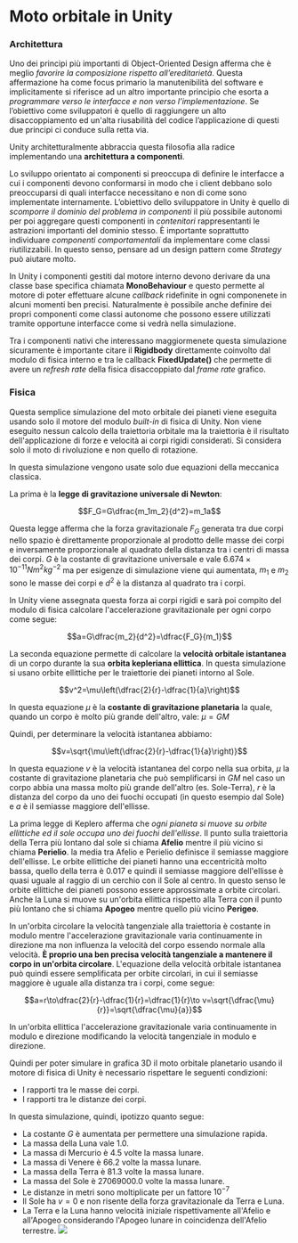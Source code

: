 # Moto orbitale in Unity

### Architettura
Uno dei principi più importanti di Object-Oriented Design afferma che è meglio _favorire la composizione rispetto all’ereditarietà_. Questa affermazione ha come focus primario la manutenibilità del software e implicitamente si riferisce ad un altro importante principio che esorta a _programmare verso le interfacce e non verso l’implementazione_. Se l’obiettivo come sviluppatori è quello di raggiungere un alto disaccoppiamento ed un'alta riusabilità del codice l’applicazione di questi due principi ci conduce sulla retta via.

Unity architetturalmente abbraccia questa filosofia alla radice implementando una **architettura a componenti**.

Lo sviluppo orientato ai componenti si preoccupa di definire le interfacce a cui i componenti devono conformarsi in modo che i client debbano solo preoccuparsi di quali interfacce necessitano e non di come sono implementate internamente. L’obiettivo dello sviluppatore in Unity è quello di _scomporre il dominio del problema in componenti_ il più possibile autonomi per poi aggregare questi componenti in _contenitori_ rappresentanti le astrazioni importanti del dominio stesso. È importante soprattutto individuare _componenti comportamentali_ da implementare come classi riutilizzabili. In questo senso, pensare ad un design pattern come _Strategy_ può aiutare molto.

In Unity i componenti gestiti dal motore interno devono derivare da una classe base specifica chiamata **MonoBehaviour** e questo permette al motore di poter effettuare alcune _callback_ ridefinite in ogni componenete in alcuni momenti ben precisi. Naturalmente è possibile anche definire dei propri componenti come classi autonome che possono essere utilizzati tramite opportune interfacce come si vedrà nella simulazione.

Tra i componenti nativi che interessano maggiormenete questa simulazione sicuramente è importante citare il **Rigidbody** direttamente coinvolto dal modulo di fisica interno e tra le callback **FixedUpdate()** che permette di avere un _refresh rate_ della fisica disaccoppiato dal _frame rate_ grafico.

### Fisica
Questa semplice simulazione del moto orbitale dei pianeti viene eseguita usando solo il motore del modulo _built-in_ di fisica di Unity. Non viene eseguito nessun calcolo della traiettoria orbitale ma la traiettoria è il risultato dell'applicazione di forze e velocità ai corpi rigidi considerati. Si considera solo il moto di rivoluzione e non quello di rotazione.

In questa simulazione vengono usate solo due equazioni della meccanica classica.

La prima è la **legge di gravitazione universale di Newton**:

$$F_G=G\dfrac{m_1m_2}{d^2}=m_1a$$

Questa legge afferma che la forza gravitazionale $F_G$ generata tra due corpi nello spazio è direttamente proporzionale al prodotto delle masse dei corpi e inversamente proporzionale al quadrato della distanza tra i centri di massa dei corpi. $G$ è la costante di gravitazione universale e vale $6.674\times10^{-11}Nm^2 kg^{-2}$ ma per esigenze di simulazione viene qui aumentata, $m_1$ e $m_2$ sono le masse dei corpi e $d^2$ è la distanza al quadrato tra i corpi.

In Unity viene assegnata questa forza ai corpi rigidi e sarà poi compito del modulo di fisica calcolare l'accelerazione gravitazionale per ogni corpo come segue:

$$a=G\dfrac{m_2}{d^2}=\dfrac{F_G}{m_1}$$

La seconda equazione permette di calcolare la **velocità orbitale istantanea** di un corpo durante la sua **orbita kepleriana ellittica**. In questa simulazione si usano orbite ellittiche per le traiettorie dei pianeti intorno al Sole.

$$v^2=\mu\left(\dfrac{2}{r}-\dfrac{1}{a}\right)$$

In questa equazione $\mu$ è la **costante di gravitazione planetaria** la quale, quando un corpo è molto più grande dell'altro, vale:
$\mu=GM$

Quindi, per determinare la velocità istantanea abbiamo:

$$v=\sqrt{\mu\left(\dfrac{2}{r}-\dfrac{1}{a}\right)}$$

In questa equazione $v$ è la velocità istantanea del corpo nella sua orbita, $\mu$ la costante di gravitazione planetaria che può semplificarsi in $GM$ nel caso un corpo abbia una massa molto più grande dell'altro (es. Sole-Terra), $r$ è la distanza del corpo da uno dei fuochi occupati (in questo esempio dal Sole) e $a$ è il semiasse maggiore dell'ellisse.

La prima legge di Keplero afferma che _ogni pianeta si muove su orbite ellittiche ed il sole occupa uno dei fuochi dell'ellisse_. Il punto sulla traiettoria della Terra più lontano dal sole si chiama **Afelio** mentre il più vicino si chiama **Perielio**. la media tra Afelio e Perielio definisce il semiasse maggiore dell'ellisse. Le orbite ellittiche dei pianeti hanno una eccentricità molto bassa, quello della terra è $0.017$ e quindi il semiasse maggiore dell'ellisse è quasi uguale al raggio di un cerchio con il Sole al centro. In questo senso le orbite ellittiche dei pianeti possono essere approssimate a orbite circolari. Anche la Luna si muove su un'orbita ellittica rispetto alla Terra con il punto più lontano che si chiama **Apogeo** mentre quello più vicino **Perigeo**.

In un'orbita circolare la velocità tangenziale alla traiettoria è costante in modulo mentre l'accelerazione gravitazionale varia continuamente in direzione ma non influenza la velocità del corpo essendo normale alla velocità. **È proprio una ben precisa velocità tangenziale a mantenere il corpo in un'orbita circolare**. L'equazione della velocità orbitale istantanea può quindi essere semplificata per orbite circolari, in cui il semiasse maggiore è uguale alla distanza tra i corpi, come segue:

$$a=r\to\dfrac{2}{r}-\dfrac{1}{r}=\dfrac{1}{r}\to v=\sqrt{\dfrac{\mu}{r}}=\sqrt{\dfrac{\mu}{a}}$$

In un'orbita ellittica l'accelerazione gravitazionale varia continuamente in modulo e direzione modificando la velocità tangenziale in modulo e direzione.

Quindi per poter simulare in grafica 3D il moto orbitale planetario usando il motore di fisica di Unity è necessario rispettare le seguenti condizioni:

- I rapporti tra le masse dei corpi.
- I rapporti tra le distanze dei corpi.

In questa simulazione, quindi, ipotizzo quanto segue:

- La costante $G$ è aumentata per permettere una simulazione rapida.
- La massa della Luna vale $1.0$.
- La massa di Mercurio è $4.5$ volte la massa lunare.
- La massa di Venere è $66.2$ volte la massa lunare.
- La massa della Terra è $81.3$ volte la massa lunare.
- La massa del Sole è $27069000.0$ volte la massa lunare.
- Le distanze in metri sono moltiplicate per un fattore $10^{-7}$
- Il Sole ha $v = 0$ e non risente della forza gravitazionale da Terra e Luna.
- La Terra e la Luna hanno velocità iniziale rispettivamente all'Afelio e all'Apogeo considerando l'Apogeo lunare in coincidenza dell'Afelio terrestre.
![](https://www.dl.dropboxusercontent.com/s/n18qw48rk2tvbq8/diagram.jpg?dl=1)
